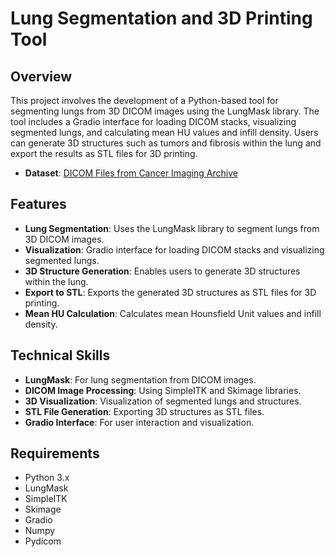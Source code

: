 # Lung Segmentation and 3D Printing Tool

## Overview

This project involves the development of a Python-based tool for segmenting lungs from 3D DICOM images using the LungMask library. The tool includes a Gradio interface for loading DICOM stacks, visualizing segmented lungs, and calculating mean HU values and infill density. Users can generate 3D structures such as tumors and fibrosis within the lung and export the results as STL files for 3D printing.

- **Dataset**: [DICOM Files from Cancer Imaging Archive](https://drive.google.com/drive/folders/1P0pRC4kRtEcam33Q-ulzm368nexF2KKb?usp=drive_link)
## Features

- **Lung Segmentation**: Uses the LungMask library to segment lungs from 3D DICOM images.
- **Visualization**: Gradio interface for loading DICOM stacks and visualizing segmented lungs.
- **3D Structure Generation**: Enables users to generate 3D structures within the lung.
- **Export to STL**: Exports the generated 3D structures as STL files for 3D printing.
- **Mean HU Calculation**: Calculates mean Hounsfield Unit values and infill density.

## Technical Skills

- **LungMask**: For lung segmentation from DICOM images.
- **DICOM Image Processing**: Using SimpleITK and Skimage libraries.
- **3D Visualization**: Visualization of segmented lungs and structures.
- **STL File Generation**: Exporting 3D structures as STL files.
- **Gradio Interface**: For user interaction and visualization.

## Requirements

- Python 3.x
- LungMask
- SimpleITK
- Skimage
- Gradio
- Numpy
- Pydicom

  
   
